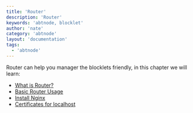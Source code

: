 ```yaml
---
title: 'Router'
description: 'Router'
keywords: 'abtnode, blocklet'
author: 'nate'
category: 'abtnode'
layout: 'documentation'
tags:
  - 'abtnode'
---
```


Router can help you manager the blocklets friendly, in this chapter we will learn:

- [What is Router?](./what-is-router)
- [Basic Router Usage](./basic-usage)
- [Install Nginx](./install-nginx)
- [Certificates for localhost](./certificates-for-localhost)
